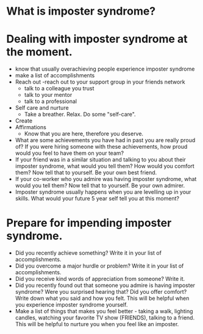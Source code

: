 # What is imposter syndrome? 

# Dealing with imposter syndrome at the moment.
- know that usually overachieving people experience imposter syndrome
- make a list of accomplishments
- Reach out 
    -reach out to your support group in your friends network
    - talk to a colleague you trust
    - talk to your mentor
    - talk to a professional
- Self care and nurture
    - Take a breather. Relax. Do some "self-care".
- Create
- Affirmations
    - Know that you are here, therefore you deserve. 
- What are some achievements you have had in past you are really proud of? If you were hiring someone with these achievements, how proud would you feel to have them on your team?
- If your friend was in a similar situation and talking to you about their imposter syndrome, what would you tell them? How would you comfort them?  Now tell that to yourself. Be your own best friend.
- If your co-worker who you admire was having imposter syndrome, what would you tell them? Now tell that to yourself. Be your own admirer. 
- Imposter syndrome usually happens when you are levelling up in your skills. What would your future 5 year self tell you at this moment?


# Prepare for impending imposter syndrome. 
- Did you recently achieve something?  Write it in your list of accomplishments.
- Did you overcome a major hurdle or problem? Write it in your list of accomplishments.
- Did you receive kind words of appreciation from someone? Write it. 
- Did you recently found out that someone you admire is having imposter syndrome? Were you surprised hearing that? Did you offer comfort? Write down what you said and how you felt. This will be helpful when you experience imposter syndrome yourself. 
- Make a list of things that makes you feel better - taking a walk, lighting candles, watching your favorite TV show (FRIENDS), talking to a friend. This will be helpful to nurture you when you feel like an imposter.